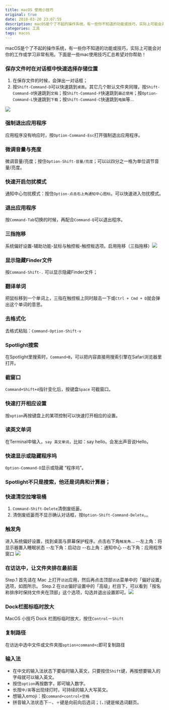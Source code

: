 ```yaml
---
title: macOS 使用小技巧
original: true
date: 2018-03-20 23:07:55
description: macOS是个了不起的操作系统，有一些你不知道的功能或技巧，实际上可能会对你的工作或学习非常有用。
categories: 工具
tags: macos
---
```

macOS是个了不起的操作系统，有一些你不知道的功能或技巧，实际上可能会对你的工作或学习非常有用。下面是一些mac使用技巧汇总希望对你帮助！

### 保存文件时在对话框中快速选择存储位置
1. 在保存文件的时候，会弹出一对话框；
2. 按`Shift-Command-D`可以快速跳到`桌面`。其它几个默认文件夹同理，按`Shift-Command-O`快速跳到`文稿`；按`Shift-Command-F`快速跳到`最近使用`；按`Option-Command-L`快速跳到`下载`；按`Shift-Command-C`快速跳到`电脑`等...
<!-- more -->
![](/images/macos-tips-03.png)


### 强制退出应用程序
应用程序没有响应时，按`Option-Command-Esc`打开强制退出应用程序。

### 微调音量与亮度
微调音量/亮度；按住`Option-Shift-音量/亮度`；可以以四分之一格为单位调节音量/亮度。

### 快速开启勿扰模式
通知中心勿扰模式：按住`Option-点击右上角通知中心图标`。可以快速进入勿扰模式。

### 退出应用程序
按`Command-Tab`切换的时候，再配合`Command-Q`可以退出程序。

### 三指拖移
系统偏好设置-辅助功能-鼠标与触控板-触控板选项。启用拖移（三指拖移）![](/images/macos-tips-01.png)

### 显示隐藏Finder文件
按`Command-Shift-.` 可以显示隐藏Finder文件；

### 翻译单词
把鼠标移到一个单词上，三指在触控板上同时敲击一下或`Ctrl + Cmd + D`就会弹出这个单词的意思。

### 去格式化
去格式粘贴：`Command-Option-Shift-v`

### Spotlight搜索
在Spotlight里搜索时，`Command+B`，可以把内容直接用搜索引擎在Safari浏览器里打开。

### 截窗口
`Command+Shift+4`指针变化后，按键盘`Space` 可截窗口。

### 快速打开相应设置
按`option`再按键盘上的某项控制可以快速打开相应的设置。

### 读英文单词
在Terminal中输入，`say 英文单词`，比如：say hello。会发出声音说Hello。

### 快速显示或隐藏程序坞
`Option-Command-D`显示或隐藏 “程序坞”。

### Spotlight不只是搜索，他还是词典和计算器；

### 快速清空拉增圾桶
1. `Command-Shift-Delete`清倒废纸篓。
2. 清倒废纸篓而不显示确认对话框，按`Option-Shift-Command-Delete`，。

### 触发角
进入系统偏好设置，找到桌面与屏幕保护程序。点击右下角`触发角`...
--左上角：将显示器置入睡眠状态
--左下角：启动台
--右上角：通知中心
--右下角：应用程序窗口
![](/images/macos-tips-02.png)

### 在访达中，让文件夹排在最前面
Step.1 首先请在 Mac 上打开`访达`应用，然后再点击顶部`访达`菜单中的「偏好设置」选项，如图所示。
Step.2 在`访达`偏好设置中的「高级」栏目下，可以看到「按名称排序时保持文件夹在顶部」这个选项，勾选并退出设置即可。![](/images/macos-tips-04.png)

### Dock栏图标临时放大
MacOS 小技巧 Dock 栏图标临时放大，按住`Control`－`Shift`

### 复制路径
在访达中选中文件或文件夹按`option+command+c`即可复制路径

### 输入法
- 在中文的输入法状态下要临时输入英文，只要按住`Shift`键，再按想要输入的字母就可以输入英文。
- 按住`option`再按数字，即可输入数字。
- 长按`中/英`等出现绿灯时，可持续的输入大写英文。
- 想输入emoji：按`command+control+空格`
- 拼音输入法状态下`－`、`＋`键是向前向后选词；`[`、`]`键是候选词翻页。